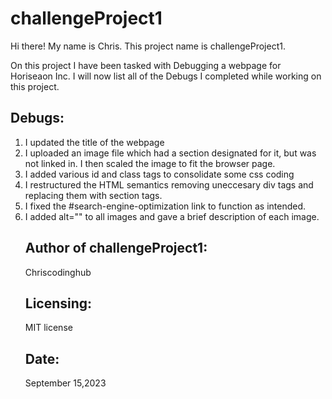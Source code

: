 # challengeProject1

Hi there! My name is Chris. This project name is challengeProject1.

On this project I have been tasked with Debugging a webpage for Horiseaon Inc.
I will now list all of the Debugs I completed while working on this project.

<h2> Debugs: </h2>
<ol>
 <li>I updated the title of the webpage</li>
 <li>I uploaded an image file which had a section designated for it, but was not linked in. I then scaled the image to fit the browser page.</li>
<li>I added various id and class tags to consolidate some css coding</li>
<li>I restructured the HTML semantics removing uneccesary div tags and replacing them with section tags.</li>
<li>I fixed the #search-engine-optimization link to function as intended.</li>
<li>I added alt="" to all images and gave a brief description of each image.</li>



<h2>Author of challengeProject1:</h2>
Chriscodinghub

<h2>Licensing:</h2>
<p>MIT license</p>

<h2>Date:</h2>
<p>September 15,2023</p>